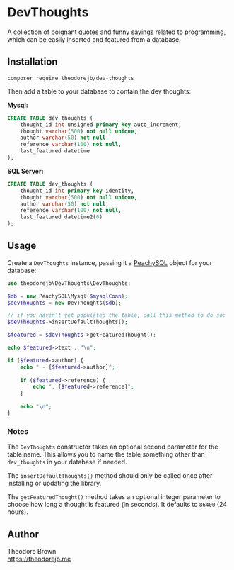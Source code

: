 # DevThoughts

A collection of poignant quotes and funny sayings related to programming,
which can be easily inserted and featured from a database.

## Installation

`composer require theodorejb/dev-thoughts`

Then add a table to your database to contain the dev thoughts:

**Mysql:**

```sql
CREATE TABLE dev_thoughts (
    thought_id int unsigned primary key auto_increment,
    thought varchar(500) not null unique,
    author varchar(50) not null,
    reference varchar(100) not null,
    last_featured datetime
);
```

**SQL Server:**

```sql
CREATE TABLE dev_thoughts (
    thought_id int primary key identity,
    thought varchar(500) not null unique,
    author varchar(50) not null,
    reference varchar(100) not null,
    last_featured datetime2(0)
);
```

## Usage

Create a `DevThoughts` instance, passing it a [PeachySQL](https://github.com/theodorejb/peachy-sql/)
object for your database:

```php
use theodorejb\DevThoughts\DevThoughts;

$db = new PeachySQL\Mysql($mysqlConn);
$devThoughts = new DevThoughts($db);

// if you haven't yet populated the table, call this method to do so:
$devThoughts->insertDefaultThoughts();

$featured = $devThoughts->getFeaturedThought();

echo $featured->text . "\n";

if ($featured->author) {
    echo " - {$featured->author}";
    
    if ($featured->reference) {
        echo ", {$featured->reference}";
    }
    
    echo "\n";
}
```

### Notes
The `DevThoughts` constructor takes an optional second parameter for the table name.
This allows you to name the table something other than `dev_thoughts` in your database if needed.

The `insertDefaultThoughts()` method should only be called once after installing or updating the library.

The `getFeaturedThought()` method takes an optional integer parameter to choose how long a thought
is featured (in seconds). It defaults to `86400` (24 hours).

## Author

Theodore Brown  
<https://theodorejb.me>
